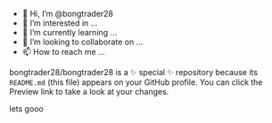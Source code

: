 - 👋 Hi, I’m @bongtrader28
- 👀 I’m interested in ...
- 🌱 I’m currently learning ...
- 💞️ I’m looking to collaborate on ...
- 📫 How to reach me ...

bongtrader28/bongtrader28 is a ✨ special ✨ repository because its `README.md` (this file) appears on your GitHub profile.
You can click the Preview link to take a look at your changes.


lets gooo
